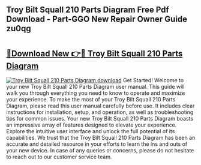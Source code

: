 ## Troy Bilt Squall 210 Parts Diagram Free Pdf Download - Part-GGO New Repair Owner Guide zu0qg

# <h2><a href="http://dfttbjc.blite.top/?on=Troy+Bilt+Squall+210+Parts+Diagram">🔗Download New 👉🔴 Troy Bilt Squall 210 Parts Diagram</a></h2>

[![Troy Bilt Squall 210 Parts Diagram download](https://i.imgur.com/lujVjoI.png)](http://dfttbjc.blite.top/?on=Troy+Bilt+Squall+210+Parts+Diagram)
Get Started! Welcome to your new Troy Bilt Squall 210 Parts Diagram user manual. This guide will walk you through everything you need to know to operate and maximize your experience. To make the most of your Troy Bilt Squall 210 Parts Diagram, please read this user manual carefully before use. It includes clear instructions for installation, setup, and operation, as well as troubleshooting tips for common issues. Your new Troy Bilt Squall 210 Parts Diagram boasts an impressive array of features designed to elevate your experience. Explore the intuitive user interface and unlock the full potential of its capabilities. We trust that the Troy Bilt Squall 210 Parts Diagram has been an accurate and detailed resource in your efforts to learn the ins and outs of your new device. In case of any queries or concerns, please do not hesitate to reach out to our customer service team.
